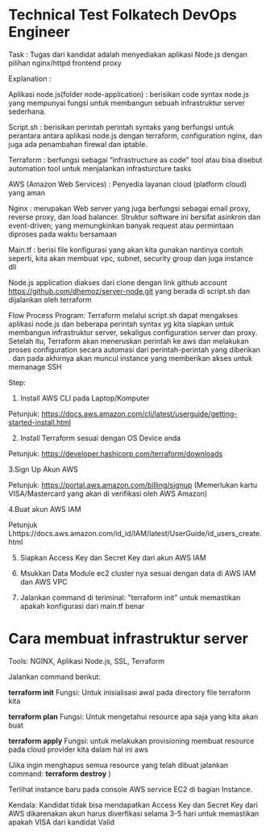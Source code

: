 # Technical Test Folkatech DevOps Engineer

Task : Tugas dari kandidat adalah menyediakan aplikasi Node.js dengan pilihan nginx/httpd frontend proxy

Explanation :

Aplikasi node.js(folder node-application) : berisikan code syntax node.js yang mempunyai fungsi untuk membangun sebuah infrastruktur server sederhana. 

Script.sh : berisikan perintah perintah syntaks yang berfungsi untuk perantara antara aplikasi node.js dengan terraform, configuration nginx, dan juga ada penambahan firewal dan iptable.  

Terraform : berfungsi sebagai “infrastructure as code” tool atau bisa disebut automation tool untuk menjalankan infrasturcture tasks

AWS (Amazon Web Services) : Penyedia layanan cloud (platform cloud) yang aman

Nginx : merupakan Web server yang juga berfungsi sebagai email proxy, reverse proxy, dan load balancer. Struktur software ini bersifat asinkron dan event-driven; yang memungkinkan banyak request atau permintaan diproses pada waktu bersamaan

Main.tf : berisi file konfigurasi yang akan kita gunakan nantinya contoh seperti, kita akan membuat vpc, subnet, security group dan juga instance dll

Node.js application diakses dari clone dengan link github account https://github.com/dhemoz/server-node.git yang berada di script.sh dan dijalankan oleh terraform

Flow Process Program:
Terraform melalui script.sh dapat mengakses aplikasi node.js dan beberapa perintah syntax yg kita siapkan untuk membangun infrastruktur server, sekaligus configuration server dan proxy. Setelah itu, Terraform akan meneruskan perintah ke aws dan melakukan proses configuration secara automasi dari perintah-perintah yang diberikan . dan pada akhirnya akan muncul instance yang memberikan akses untuk memanage SSH

Step:

1. Install AWS CLI pada Laptop/Komputer

Petunjuk: https://docs.aws.amazon.com/cli/latest/userguide/getting-started-install.html

2. Install Terraform sesuai dengan OS Device anda

Petunjuk: https://developer.hashicorp.com/terraform/downloads

3.Sign Up Akun AWS

Petunjuk: https://portal.aws.amazon.com/billing/signup
  (Memerlukan kartu VISA/Mastercard yang akan di verifikasi oleh AWS Amazon)
  
4.Buat akun AWS IAM

Petunjuk Lhttps://docs.aws.amazon.com/id_id/IAM/latest/UserGuide/id_users_create.html

5. Siapkan Access Key dan Secret Key dari akun AWS IAM

6. Msukkan Data Module ec2 cluster nya sesuai dengan data di AWS IAM dan AWS VPC

7. Jalankan command di teriminal: "terraform init" untuk memastikan apakah konfigurasi dari main.tf benar
 
# Cara membuat infrastruktur server 
Tools: NGINX, Aplikasi Node.js, SSL, Terraform

Jalankan command berikut:

**terraform init**
Fungsi: Untuk inisialisasi awal pada directory file terraform kita

**terraform plan**
Fungsi: Untuk mengetahui resource apa saja yang kita akan buat 

**terraform apply**
Fungsi: untuk melakukan provisioning membuat resource pada cloud provider kita dalam hal ini aws

(Jika ingin menghapus semua resource yang telah dibuat jalankan command: **terraform destroy** )

Terlihat instance baru pada console AWS service EC2 di bagian Instance.

Kendala: Kandidat tidak bisa mendapatkan Access Key dan Secret Key dari AWS dikarenakan akun harus diverfikasi selama 3-5 hari untuk memastikan apakah VISA dari kandidat Valid
